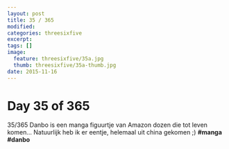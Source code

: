 ```yaml
---
layout: post
title: 35 / 365
modified:
categories: threesixfive
excerpt:
tags: []
image:
  feature: threesixfive/35a.jpg
  thumb: threesixfive/35a-thumb.jpg
date: 2015-11-16
---
```


# Day 35 of 365

35/365 Danbo is een manga figuurtje van Amazon dozen die tot leven komen... Natuurlijk heb ik er eentje, helemaal uit china gekomen ;) **\#manga** **\#danbo**
